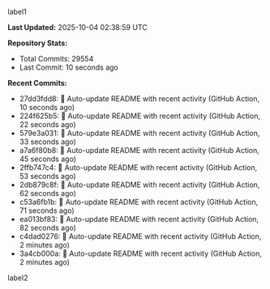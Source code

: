 
label1 
<!-- ACTIVITY_START -->
**Last Updated:** 2025-10-04 02:38:59 UTC

**Repository Stats:**
- Total Commits: 29554
- Last Commit: 10 seconds ago

**Recent Commits:**
- 27dd3fdd8: 🤖 Auto-update README with recent activity (GitHub Action, 10 seconds ago)
- 224f625b5: 🤖 Auto-update README with recent activity (GitHub Action, 22 seconds ago)
- 579e3a031: 🤖 Auto-update README with recent activity (GitHub Action, 33 seconds ago)
- a7a6f80b8: 🤖 Auto-update README with recent activity (GitHub Action, 45 seconds ago)
- 2ffb747c4: 🤖 Auto-update README with recent activity (GitHub Action, 53 seconds ago)
- 2db879c8f: 🤖 Auto-update README with recent activity (GitHub Action, 62 seconds ago)
- c53a6fb1b: 🤖 Auto-update README with recent activity (GitHub Action, 71 seconds ago)
- ea013bf83: 🤖 Auto-update README with recent activity (GitHub Action, 82 seconds ago)
- c4dad0276: 🤖 Auto-update README with recent activity (GitHub Action, 2 minutes ago)
- 3a4cb000a: 🤖 Auto-update README with recent activity (GitHub Action, 2 minutes ago)
<!-- ACTIVITY_END -->

label2

